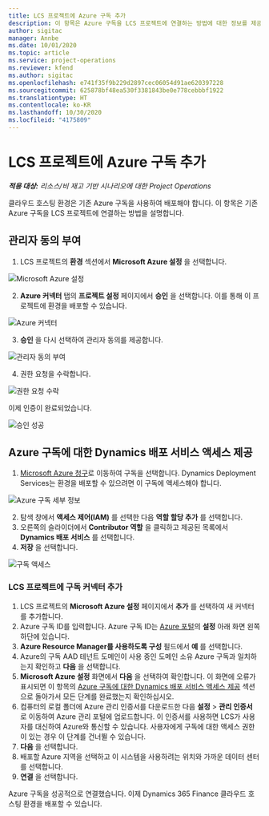 ```yaml
---
title: LCS 프로젝트에 Azure 구독 추가
description: 이 항목은 Azure 구독을 LCS 프로젝트에 연결하는 방법에 대한 정보를 제공합니다.
author: sigitac
manager: Annbe
ms.date: 10/01/2020
ms.topic: article
ms.service: project-operations
ms.reviewer: kfend
ms.author: sigitac
ms.openlocfilehash: e741f35f9b229d2897cec06054d91ae620397228
ms.sourcegitcommit: 625878bf48ea530f3381843be0e778cebbbf1922
ms.translationtype: HT
ms.contentlocale: ko-KR
ms.lasthandoff: 10/30/2020
ms.locfileid: "4175809"
---
```

# <a name="add-an-azure-subscription-to-an-lcs-project"></a>LCS 프로젝트에 Azure 구독 추가

_**적용 대상:** 리소스/비 재고 기반 시나리오에 대한 Project Operations_

클라우드 호스팅 환경은 기존 Azure 구독을 사용하여 배포해야 합니다. 이 항목은 기존 Azure 구독을 LCS 프로젝트에 연결하는 방법을 설명합니다. 

## <a name="grant-admin-consent"></a>관리자 동의 부여

1. LCS 프로젝트의 **환경** 섹션에서 **Microsoft Azure 설정** 을 선택합니다.

![Microsoft Azure 설정](./media/1MicrosoftAzureSettings.png)

2. **Azure 커넥터** 탭의 **프로젝트 설정** 페이지에서 **승인** 을 선택합니다. 이를 통해 이 프로젝트에 환경을 배포할 수 있습니다.

![Azure 커넥터](./media/2AzureConnectors.png)

3. **승인** 을 다시 선택하여 관리자 동의를 제공합니다.

![관리자 동의 부여](./media/3GrantAdminConsent.png)

4. 권한 요청을 수락합니다.

![권한 요청 수락](./media/4AcceptPermissionRequest.png)

이제 인증이 완료되었습니다. 

![승인 성공](./media/5AuthorizationComplete.png)

## <a name="provide-dynamics-deployment-services-access-to-your-azure-subscription"></a><a name="provide"></a>Azure 구독에 대한 Dynamics 배포 서비스 액세스 제공

1. [Microsoft Azure 청구](https://portal.azure.com/#blade/Microsoft\_Azure\_Billing/SubscriptionsBlade)로 이동하여 구독을 선택합니다. Dynamics Deployment Services는 환경을 배포할 수 있으려면 이 구독에 액세스해야 합니다.

![Azure 구독 세부 정보](./media/6AzureSubscription.png)

2. 탐색 창에서 **액세스 제어(IAM)** 를 선택한 다음 **역할 할당 추가** 를 선택합니다.
3. 오른쪽의 슬라이더에서 **Contributor 역할** 을 클릭하고 제공된 목록에서 **Dynamics 배포 서비스** 를 선택합니다. 
4. **저장** 을 선택합니다.

![구독 액세스](./media/7SubscriptionAccess.png)

### <a name="add-a-subscription-connector-to-an-lcs-project"></a>LCS 프로젝트에 구독 커넥터 추가

1. LCS 프로젝트의 **Microsoft Azure 설정** 페이지에서 **추가** 를 선택하여 새 커넥터를 추가합니다.
2. Azure 구독 ID를 입력합니다. Azure 구독 ID는 [Azure 포털](https://ms.portal.azure.com/)의 **설정** 아래 화면 왼쪽 하단에 있습니다.
3. **Azure Resource Manager를 사용하도록 구성** 필드에서 **예** 를 선택합니다.
4. Azure의 구독 AAD 테넌트 도메인이 사용 중인 도메인 소유 Azure 구독과 일치하는지 확인하고 **다음** 을 선택합니다.
5. **Microsoft Azure 설정** 화면에서 **다음** 을 선택하여 확인합니다. 이 화면에 오류가 표시되면 이 항목의 [Azure 구독에 대한 Dynamics 배포 서비스 액세스 제공](#provide) 섹션으로 돌아가서 모든 단계를 완료했는지 확인하십시오.
6. 컴퓨터의 로컬 폴더에 Azure 관리 인증서를 다운로드한 다음 **설정** > **관리 인증서** 로 이동하여 Azure 관리 포털에 업로드합니다. 이 인증서를 사용하면 LCS가 사용자를 대신하여 Azure와 통신할 수 있습니다. 사용자에게 구독에 대한 액세스 권한이 있는 경우 이 단계를 건너뛸 수 있습니다.
7. **다음** 을 선택합니다.
8. 배포할 Azure 지역을 선택하고 이 시스템을 사용하려는 위치와 가까운 데이터 센터를 선택합니다.
9.  **연결** 을 선택합니다.

Azure 구독을 성공적으로 연결했습니다. 이제 Dynamics 365 Finance 클라우드 호스팅 환경을 배포할 수 있습니다.


